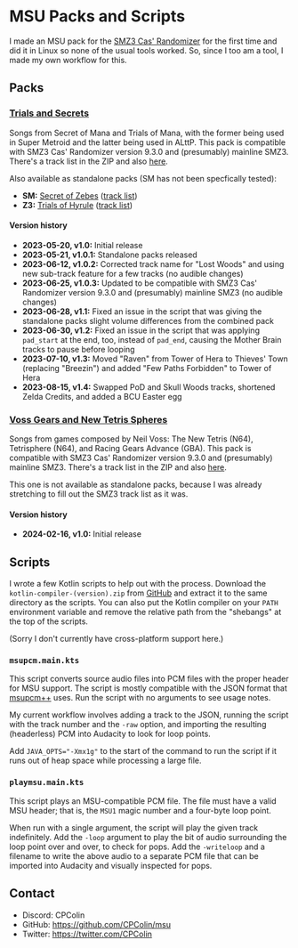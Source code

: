 # MSU Packs and Scripts

I made an MSU pack for the [SMZ3 Cas' Randomizer](https://github.com/Vivelin/SMZ3Randomizer/) for the first time and did it in Linux so none of the usual tools worked.
So, since I too am a tool, I made my own workflow for this.

## Packs

### [Trials and Secrets](https://www.crappycomic.com/msu/Trials%20and%20Secrets.zip)

Songs from Secret of Mana and Trials of Mana, with the former being used in Super Metroid and the latter being used in ALttP.
This pack is compatible with SMZ3 Cas' Randomizer version 9.3.0 and (presumably) mainline SMZ3.
There's a track list in the ZIP and also [here](https://www.crappycomic.com/msu/trials_and_secrets_msu.yml).

Also available as standalone packs (SM has not been specfically tested):

* **SM:** [Secret of Zebes](https://www.crappycomic.com/msu/Secret%20of%20Zebes.zip) ([track list](https://www.crappycomic.com/msu/secret_of_zebes_msu.yml))
* **Z3:** [Trials of Hyrule](https://www.crappycomic.com/msu/Trials%20of%20Hyrule.zip) ([track list](https://www.crappycomic.com/msu/trials_of_hyrule_msu.yml))

#### Version history

* **2023-05-20, v1.0:** Initial release
* **2023-05-21, v1.0.1:** Standalone packs released
* **2023-06-12, v1.0.2:** Corrected track name for "Lost Woods" and using new sub-track feature for a few tracks (no audible changes)
* **2023-06-25, v1.0.3:** Updated to be compatible with SMZ3 Cas' Randomizer version 9.3.0 and (presumably) mainline SMZ3 (no audible changes)
* **2023-06-28, v1.1:** Fixed an issue in the script that was giving the standalone packs slight volume differences from the combined pack
* **2023-06-30, v1.2:** Fixed an issue in the script that was applying `pad_start` at the end, too, instead of `pad_end`, causing the Mother Brain tracks to pause before looping
* **2023-07-10, v1.3:** Moved "Raven" from Tower of Hera to Thieves' Town (replacing "Breezin") and added "Few Paths Forbidden" to Tower of Hera
* **2023-08-15, v1.4:** Swapped PoD and Skull Woods tracks, shortened Zelda Credits, and added a BCU Easter egg

### [Voss Gears and New Tetris Spheres](https://www.crappycomic.com/msu/Voss%20Gears%20and%20New%20Tetris%20Spheres.zip)

Songs from games composed by Neil Voss: The New Tetris (N64), Tetrisphere (N64), and Racing Gears Advance (GBA).
This pack is compatible with SMZ3 Cas' Randomizer version 9.3.0 and (presumably) mainline SMZ3.
There's a track list in the ZIP and also [here](https://www.crappycomic.com/msu/voss.yml).

This one is not available as standalone packs, because I was already stretching to fill out the SMZ3 track list as it was.

#### Version history

* **2024-02-16, v1.0:** Initial release

## Scripts

I wrote a few Kotlin scripts to help out with the process.
Download the `kotlin-compiler-(version).zip` from [GitHub](https://github.com/JetBrains/kotlin/releases/) and extract it to the same directory as the scripts.
You can also put the Kotlin compiler on your `PATH` environment variable and remove the relative path from the "shebangs" at the top of the scripts.

(Sorry I don't currently have cross-platform support here.)

### `msupcm.main.kts`

This script converts source audio files into PCM files with the proper header for MSU support.
The script is mostly compatible with the JSON format that [msupcm++](https://github.com/qwertymodo/msupcmplusplus/) uses.
Run the script with no arguments to see usage notes.

My current workflow involves adding a track to the JSON, running the script with the track number and the `-raw` option, and importing the resulting (headerless) PCM into Audacity to look for loop points.

Add `JAVA_OPTS="-Xmx1g"` to the start of the command to run the script if it runs out of heap space while processing a large file.

### `playmsu.main.kts`

This script plays an MSU-compatible PCM file.
The file must have a valid MSU header; that is, the `MSU1` magic number and a four-byte loop point.

When run with a single argument, the script will play the given track indefinitely.
Add the `-loop` argument to play the bit of audio surrounding the loop point over and over, to check for pops.
Add the `-writeloop` and a filename to write the above audio to a separate PCM file that can be imported into Audacity and visually inspected for pops.

## Contact

* Discord: CPColin
* GitHub: https://github.com/CPColin/msu
* Twitter: https://twitter.com/CPColin
